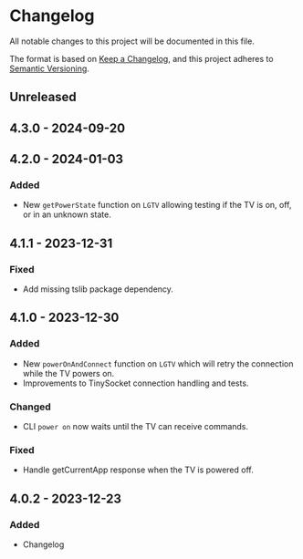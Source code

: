 # Changelog

All notable changes to this project will be documented in this file.

The format is based on [Keep a Changelog](https://keepachangelog.com/en/1.0.0/),
and this project adheres to [Semantic Versioning](https://semver.org/spec/v2.0.0.html).

## Unreleased

## 4.3.0 - 2024-09-20

## 4.2.0 - 2024-01-03

### Added

- New `getPowerState` function on `LGTV` allowing testing if the TV is on, off,
  or in an unknown state.

## 4.1.1 - 2023-12-31

### Fixed

- Add missing tslib package dependency.

## 4.1.0 - 2023-12-30

### Added

- New `powerOnAndConnect` function on `LGTV` which will retry the connection
  while the TV powers on.
- Improvements to TinySocket connection handling and tests.

### Changed

- CLI `power on` now waits until the TV can receive commands.

### Fixed

- Handle getCurrentApp response when the TV is powered off.

## 4.0.2 - 2023-12-23

### Added

- Changelog
